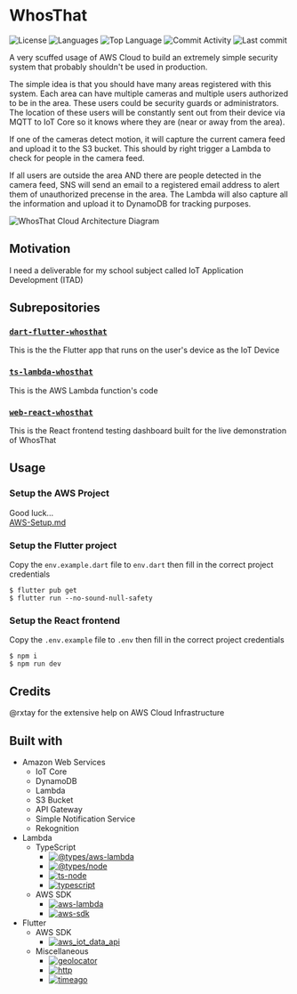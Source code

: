 # WhosThat

![License](https://img.shields.io/github/license/zS1L3NT/whosthat?style=for-the-badge) ![Languages](https://img.shields.io/github/languages/count/zS1L3NT/whosthat?style=for-the-badge) ![Top Language](https://img.shields.io/github/languages/top/zS1L3NT/whosthat?style=for-the-badge) ![Commit Activity](https://img.shields.io/github/commit-activity/y/zS1L3NT/whosthat?style=for-the-badge) ![Last commit](https://img.shields.io/github/last-commit/zS1L3NT/whosthat?style=for-the-badge)

A very scuffed usage of AWS Cloud to build an extremely simple security system that probably shouldn't be used in production.

The simple idea is that you should have many areas registered with this system. Each area can have multiple cameras and multiple users authorized to be in the area. These users could be security guards or administrators. The location of these users will be constantly sent out from their device via MQTT to IoT Core so it knows where they are (near or away from the area).

If one of the cameras detect motion, it will capture the current camera feed and upload it to the S3 bucket. This should by right trigger a Lambda to check for people in the camera feed.

If all users are outside the area AND there are people detected in the camera feed, SNS will send an email to a registered email address to alert them of unauthorized precense in the area. The Lambda will also capture all the information and upload it to DynamoDB for tracking purposes.

![WhosThat Cloud Architecture Diagram](https://res.cloudinary.com/zs1l3nt/image/upload/repositories/whosthat/diagram.png)

## Motivation

I need a deliverable for my school subject called IoT Application Development (ITAD)

## Subrepositories

### [`dart-flutter-whosthat`](dart-flutter-whosthat)

This is the the Flutter app that runs on the user's device as the IoT Device

### [`ts-lambda-whosthat`](ts-lambda-whosthat)

This is the AWS Lambda function's code

### [`web-react-whosthat`](web-react-whosthat)

This is the React frontend testing dashboard built for the live demonstration of WhosThat

## Usage

### Setup the AWS Project

Good luck... <br>
[AWS-Setup.md](AWS-Setup.md)

### Setup the Flutter project

Copy the `env.example.dart` file to `env.dart` then fill in the correct project credentials

```
$ flutter pub get
$ flutter run --no-sound-null-safety
```

### Setup the React frontend

Copy the `.env.example` file to `.env` then fill in the correct project credentials

```
$ npm i
$ npm run dev
```

## Credits

@rxtay for the extensive help on AWS Cloud Infrastructure

## Built with

-   Amazon Web Services
    -   IoT Core
    -   DynamoDB
    -   Lambda
    -   S3 Bucket
    -   API Gateway
    -   Simple Notification Service
    -   Rekognition
-   Lambda
    -   TypeScript
        -   [![@types/aws-lambda](https://img.shields.io/github/package-json/dependency-version/zS1L3NT/whosthat/dev/@types/aws-lambda?style=flat-square&filename=ts-lambda-whosthat%2Fpackage.json)](https://npmjs.com/package/@types/aws-lambda)
        -   [![@types/node](https://img.shields.io/github/package-json/dependency-version/zS1L3NT/whosthat/dev/@types/node?style=flat-square&filename=ts-lambda-whosthat%2Fpackage.json)](https://npmjs.com/package/@types/node)
        -   [![ts-node](https://img.shields.io/github/package-json/dependency-version/zS1L3NT/whosthat/dev/ts-node?style=flat-square&filename=ts-lambda-whosthat%2Fpackage.json)](https://npmjs.com/package/ts-node)
        -   [![typescript](https://img.shields.io/github/package-json/dependency-version/zS1L3NT/whosthat/dev/typescript?style=flat-square&filename=ts-lambda-whosthat%2Fpackage.json)](https://npmjs.com/package/typescript)
    -   AWS SDK
        -   [![aws-lambda](https://img.shields.io/github/package-json/dependency-version/zS1L3NT/whosthat/aws-lambda?style=flat-square&filename=ts-lambda-whosthat%2Fpackage.json)](https://npmjs.com/package/aws-lambda)
        -   [![aws-sdk](https://img.shields.io/github/package-json/dependency-version/zS1L3NT/whosthat/aws-sdk?style=flat-square&filename=ts-lambda-whosthat%2Fpackage.json)](https://npmjs.com/package/aws-sdk)
-   Flutter
    -   AWS SDK
        -   [![aws_iot_data_api](https://img.shields.io/badge/aws__iot__data__api-%5E0.2.0-blue?style=flat-square)](https://pub.dev/packages/aws_iot_data_api/versions/0.2.0)
    -   Miscellaneous
        -   [![geolocator](https://img.shields.io/badge/geolocator-%5E9.0.2-blue?style=flat-square)](https://pub.dev/packages/geolocator/versions/9.0.2)
        -   [![http](https://img.shields.io/badge/http-%5E0.12.0-blue?style=flat-square)](https://pub.dev/packages/http/versions/0.12.0)
        -   [![timeago](https://img.shields.io/badge/timeago-%5E3.2.2-blue?style=flat-square)](https://pub.dev/packages/timeago/versions/3.2.2)
